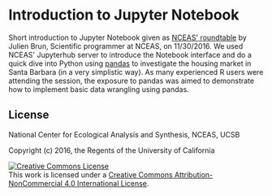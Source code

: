 # Introduction to Jupyter Notebook

Short introduction to Jupyter Notebook given as [NCEAS' roundtable](http://roundtable.nceas.ucsb.edu/2016/11/28/introduction-to-jupyter-notebooks-and-quick-dive-into-python/) by Julien Brun, Scientific programmer at NCEAS, on 11/30/2016. We used NCEAS' Jupyterhub server to introduce the Notebook interface and do a quick dive into Python using [pandas](http://pandas.pydata.org/) to investigate the housing market in Santa Barbara (in a very simplistic way). As many experienced R users were attending the session, the exposure to pandas was aimed to demonstrate how to implement basic data wrangling using pandas.

## License

National Center for Ecological Analysis and Synthesis, NCEAS, UCSB

Copyright (c) 2016, the Regents of the University of California

<a rel="license" href="http://creativecommons.org/licenses/by-nc/4.0/"><img alt="Creative Commons License" style="border-width:0" src="https://i.creativecommons.org/l/by-nc/4.0/88x31.png" /></a><br />This work is licensed under a <a rel="license" href="http://creativecommons.org/licenses/by-nc/4.0/">Creative Commons Attribution-NonCommercial 4.0 International License</a>.

